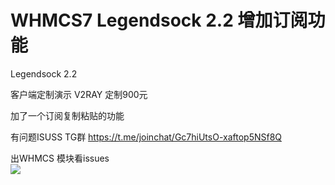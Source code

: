 # WHMCS7 Legendsock 2.2 增加订阅功能
Legendsock 2.2 

客户端定制演示
V2RAY 定制900元

加了一个订阅复制粘贴的功能

有问题ISUSS TG群 https://t.me/joinchat/Gc7hiUtsO-xaftop5NSf8Q

出WHMCS 模块看issues  
![](https://user-images.githubusercontent.com/6214084/43682262-1329620a-98a2-11e8-8b4a-82f082e02d60.png)

